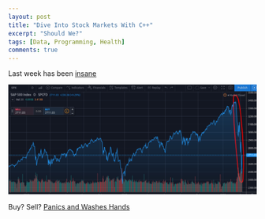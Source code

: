 ```yaml
---
layout: post
title: "Dive Into Stock Markets With C++"
excerpt: "Should We?"
tags: [Data, Programming, Health]
comments: true
---
```

Last week has been [insane](https://seekingalpha.com/symbol/SP500)

![Dip](/images/stock_markets.png)

Buy? Sell? [Panics and Washes Hands](http://www.mycpu.org/always-look/)
